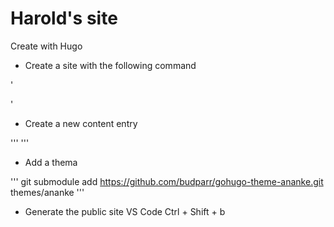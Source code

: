 # Harold's site

Create with Hugo

* Create a site with the following command

'

'

* Create a new content entry

'''
'''

* Add a thema

'''
git submodule add https://github.com/budparr/gohugo-theme-ananke.git themes/ananke
'''

* Generate the public site
VS Code Ctrl + Shift + b